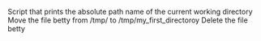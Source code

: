 Script that prints the absolute path name of the current working directory
Move the file betty from /tmp/ to /tmp/my_first_directoroy
Delete the file betty
